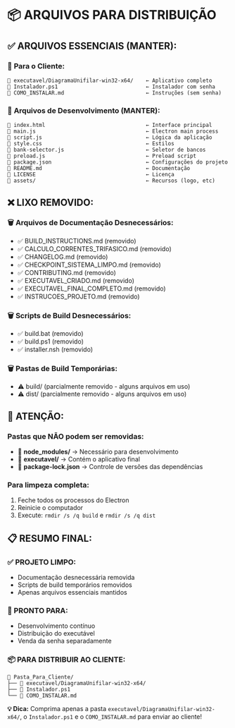 # 📦 ARQUIVOS PARA DISTRIBUIÇÃO

## ✅ **ARQUIVOS ESSENCIAIS (MANTER):**

### 🎯 **Para o Cliente:**
```
📁 executavel/DiagramaUnifilar-win32-x64/    ← Aplicativo completo
📄 Instalador.ps1                            ← Instalador com senha
📄 COMO_INSTALAR.md                          ← Instruções (sem senha)
```

### 🔧 **Arquivos de Desenvolvimento (MANTER):**
```
📄 index.html                                ← Interface principal
📄 main.js                                   ← Electron main process
📄 script.js                                 ← Lógica da aplicação
📄 style.css                                 ← Estilos
📄 bank-selector.js                          ← Seletor de bancos
📄 preload.js                                ← Preload script
📄 package.json                              ← Configurações do projeto
📄 README.md                                 ← Documentação
📄 LICENSE                                   ← Licença
📁 assets/                                   ← Recursos (logo, etc)
```

## ❌ **LIXO REMOVIDO:**

### 🗑️ **Arquivos de Documentação Desnecessários:**
- ✅ BUILD_INSTRUCTIONS.md (removido)
- ✅ CALCULO_CORRENTES_TRIFASICO.md (removido)
- ✅ CHANGELOG.md (removido)
- ✅ CHECKPOINT_SISTEMA_LIMPO.md (removido)
- ✅ CONTRIBUTING.md (removido)
- ✅ EXECUTAVEL_CRIADO.md (removido)
- ✅ EXECUTAVEL_FINAL_COMPLETO.md (removido)
- ✅ INSTRUCOES_PROJETO.md (removido)

### 🗑️ **Scripts de Build Desnecessários:**
- ✅ build.bat (removido)
- ✅ build.ps1 (removido)
- ✅ installer.nsh (removido)

### 🗑️ **Pastas de Build Temporárias:**
- ⚠️ build/ (parcialmente removido - alguns arquivos em uso)
- ⚠️ dist/ (parcialmente removido - alguns arquivos em uso)

## 🚨 **ATENÇÃO:**

### **Pastas que NÃO podem ser removidas:**
- 📁 **node_modules/** → Necessário para desenvolvimento
- 📁 **executavel/** → Contém o aplicativo final
- 📄 **package-lock.json** → Controle de versões das dependências

### **Para limpeza completa:**
1. Feche todos os processos do Electron
2. Reinicie o computador
3. Execute: `rmdir /s /q build` e `rmdir /s /q dist`

## 📋 **RESUMO FINAL:**

### **✅ PROJETO LIMPO:**
- Documentação desnecessária removida
- Scripts de build temporários removidos
- Apenas arquivos essenciais mantidos

### **🎯 PRONTO PARA:**
- Desenvolvimento contínuo
- Distribuição do executável
- Venda da senha separadamente

### **📦 PARA DISTRIBUIR AO CLIENTE:**
```
📁 Pasta_Para_Cliente/
├── 📁 executavel/DiagramaUnifilar-win32-x64/
├── 📄 Instalador.ps1
└── 📄 COMO_INSTALAR.md
```

**💡 Dica:** Comprima apenas a pasta `executavel/DiagramaUnifilar-win32-x64/`, o `Instalador.ps1` e o `COMO_INSTALAR.md` para enviar ao cliente!
